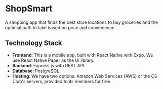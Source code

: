 # ShopSmart

A shopping app that finds the best store locations to buy groceries and the
optimial path to take based on price and convenience.

## Technology Stack
* **Frontend**: This is a mobile app, built with React Native with Expo. We use
React Native Paper as the UI library.
* **Backend**: Express.js with REST API.
* **Database**: PostgreSQL
* **Hosting**: We have two options: Amazon Web Services (AWS) or the CS Club's
servers, provided to its members for free.